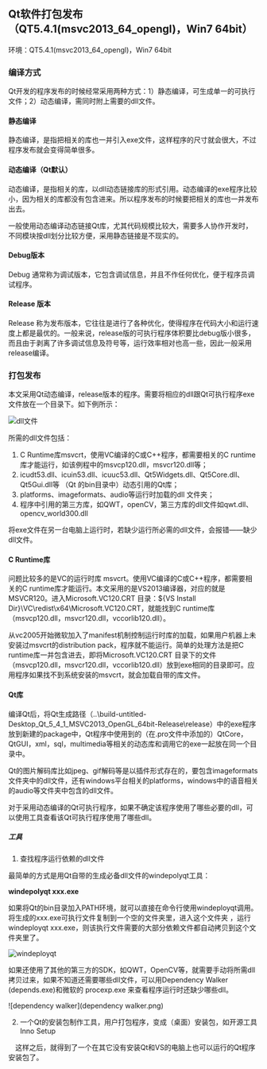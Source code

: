 ## Qt软件打包发布（QT5.4.1(msvc2013_64_opengl)，Win7 64bit）

环境：QT5.4.1(msvc2013_64_opengl)，Win7 64bit

### 编译方式

Qt开发的程序发布的时候经常采用两种方式：1）静态编译，可生成单一的可执行文件；2）动态编译，需同时附上需要的dll文件。

#### 静态编译

静态编译，是指把相关的库也一并引入exe文件，这样程序的尺寸就会很大，不过程序发布就会变得简单很多。

#### 动态编译（Qt默认）

动态编译，是指相关的库，以dll动态链接库的形式引用。动态编译的exe程序比较小，因为相关的库都没有包含进来。所以程序发布的时候要把相关的库也一并发布出去。

一般使用动态编译动态链接Qt库，尤其代码规模比较大，需要多人协作开发时，不同模块按dll划分比较方便，采用静态链接是不现实的。

#### Debug版本

Debug 通常称为调试版本，它包含调试信息，并且不作任何优化，便于程序员调试程序。

#### Release 版本

Release 称为发布版本，它往往是进行了各种优化，使得程序在代码大小和运行速度上都是最优的。一般来说，release版的可执行程序体积要比debug版小很多，而且由于剥离了许多调试信息及符号等，运行效率相对也高一些，因此一般采用release编译。 

### 打包发布

本文采用Qt动态编译，release版本的程序。需要将相应的dll跟Qt可执行程序exe文件放在一个目录下。如下例所示：

![dll文件](https://github.com/strawdiving/)

所需的dll文件包括：

1. C Runtime库msvcrt，使用VC编译的C或C++程序，都需要相关的C runtime库才能运行，如该例程中的msvcp120.dll，msvcr120.dll等；
2. icudt53.dll、icuin53.dll、icuuc53.dll、Qt5Widgets.dll、Qt5Core.dll、Qt5Gui.dll等 （Qt 的bin目录中）动态引用的Qt库；
3. platforms、imageformats、audio等运行时加载的dll 文件夹；
4. 程序中引用的第三方库，如QWT，openCV，第三方库的dll文件如qwt.dll、opencv_world300.dll

将exe文件在另一台电脑上运行时，若缺少运行所必需的dll文件，会报错——缺少dll文件。

#### C Runtime库

问题比较多的是VC的运行时库 msvcrt。使用VC编译的C或C++程序，都需要相关的C runtime库才能运行。本文采用的是VS2013编译器，对应的就是MSVCR120。进入Microsoft.VC120.CRT 目录：${VS Install Dir}\VC\redist\x64\Microsoft.VC120.CRT，就能找到C runtime库（msvcp120.dll，msvcr120.dll，vccorlib120.dll）。

从vc2005开始微软加入了manifest机制控制运行时库的加载，如果用户机器上未安装过msvcrt的distribution pack，程序就不能运行。简单的处理方法是把C runtime库一并包含进去，即将Microsoft.VC120.CRT 目录下的文件（msvcp120.dll，msvcr120.dll，vccorlib120.dll）放到exe相同的目录即可。应用程序如果找不到系统安装的msvcrt，就会加载自带的库文件。 

#### Qt库

编译Qt后，将Qt生成路径（..\build-untitled-Desktop_Qt_5_4_1_MSVC2013_OpenGL_64bit-Release\release）中的exe程序放到新建的package中，Qt程序中使用到的（在.pro文件中添加的）QtCore，QtGUI，xml，sql，multimedia等相关的动态库和调用它的exe一起放在同一个目录中。

Qt的图片解码库比如jpeg、gif解码等是以插件形式存在的，要包含imageformats文件夹中的dll文件，还有windows平台相关的platforms，windows中的语音相关的audio等文件夹中包含的dll文件。 

对于采用动态编译的Qt可执行程序，如果不确定该程序使用了哪些必要的dll，可以使用工具查看该Qt可执行程序使用了哪些dll。

##### 工具

1. 查找程序运行依赖的dll文件

最简单的方式是用Qt自带的生成必备dll文件的windepolyqt工具：

**windepolyqt  xxx.exe**

如果将Qt的bin目录加入PATH环境，就可以直接在命令行使用windeployqt调用。将生成的xxx.exe可执行文件复制到一个空的文件夹里，进入这个文件夹 ，运行windeployqt xxx.exe，则该执行文件需要的大部分依赖文件都自动拷贝到这个文件夹里了。

![windeployqt](windeployqt.png)

如果还使用了其他的第三方的SDK，如QWT，OpenCV等，就需要手动将所需dll拷贝过来，如果不知道还需要哪些dll文件，可以用Dependency Walker (depends.exe)和微软的 procexp.exe 来查看程序运行时还缺少哪些dll。

![dependency walker](dependency walker.png)

2.  一个Qt的安装包制作工具，用户打包程序，变成（桌面）安装包，如开源工具Inno Setup

　这样之后，就得到了一个在其它没有安装Qt和VS的电脑上也可以运行的Qt程序安装包了。